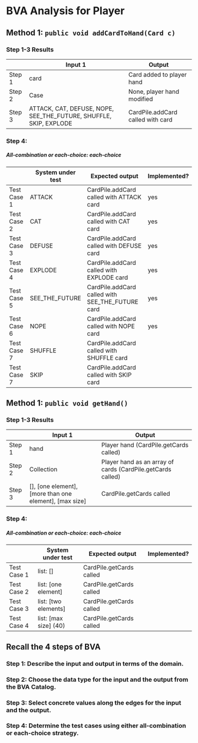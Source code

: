 # BVA Analysis for Player

## Method 1: ```public void addCardToHand(Card c)```
### Step 1-3 Results
|        | Input 1                                                           | Output                            |
|--------|-------------------------------------------------------------------|-----------------------------------|
| Step 1 | card                                                              | Card added to player hand         |
| Step 2 | Case                                                              | None, player hand modified        |
| Step 3 | ATTACK, CAT, DEFUSE, NOPE, SEE_THE_FUTURE, SHUFFLE, SKIP, EXPLODE | CardPile.addCard called with card |
### Step 4:
##### All-combination or each-choice: each-choice

|             | System under test | Expected output                                  | Implemented? |
|-------------|-------------------|--------------------------------------------------|--------------|
| Test Case 1 | ATTACK            | CardPile.addCard called with ATTACK card         | yes          |
| Test Case 2 | CAT               | CardPile.addCard called with CAT card            | yes          |
| Test Case 3 | DEFUSE            | CardPile.addCard called with DEFUSE card         | yes          |
| Test Case 4 | EXPLODE           | CardPile.addCard called with EXPLODE card        | yes          |
| Test Case 5 | SEE_THE_FUTURE    | CardPile.addCard called with SEE_THE_FUTURE card | yes          |
| Test Case 6 | NOPE              | CardPile.addCard called with NOPE card           | yes          |
| Test Case 7 | SHUFFLE           | CardPile.addCard called with SHUFFLE card        |              |
| Test Case 7 | SKIP              | CardPile.addCard called with SKIP card           |              |


## Method 1: ```public void getHand()```
### Step 1-3 Results
|        | Input 1                                                | Output                                                      |
|--------|--------------------------------------------------------|-------------------------------------------------------------|
| Step 1 | hand                                                   | Player hand (CardPile.getCards called)                      |
| Step 2 | Collection                                             | Player hand as an array of cards (CardPile.getCards called) |
| Step 3 | [], [one element], [more than one element], [max size] | CardPile.getCards called                                    |
### Step 4:
##### All-combination or each-choice: each-choice

|             | System under test     | Expected output           | Implemented? |
|-------------|-----------------------|---------------------------|--------------|
| Test Case 1 | list: []              | CardPile.getCards called  |              |
| Test Case 2 | list: [one element]   | CardPile.getCards called  |              |
| Test Case 3 | list: [two elements]  | CardPile.getCards called  |              |
| Test Case 4 | list: [max size] (40) | CardPile.getCards called  |              |


## Recall the 4 steps of BVA
### Step 1: Describe the input and output in terms of the domain.
### Step 2: Choose the data type for the input and the output from the BVA Catalog.
### Step 3: Select concrete values along the edges for the input and the output.
### Step 4: Determine the test cases using either all-combination or each-choice strategy.
